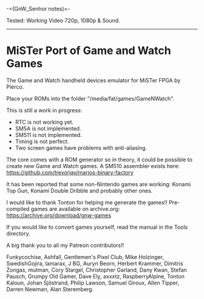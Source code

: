 -=(GnW_Senhor notes)=-

Tested: Working Video 720p, 1080p & Sound.

___
# MiSTer Port of Game and Watch Games

The Game and Watch handheld devices emulator for MiSTer FPGA by Pierco.

Place your ROMs into the folder "/media/fat/games/GameNWatch".

This is still a work in progress:

- RTC is not working yet.
- SM5A is not implemented.
- SM511 is not implemented.
- Timing is not perfect.
- Two screen games have problems with anti-aliasing.

The core comes with a ROM generator so in theory, it could be possible to create new Game and Watch games. A SM510 assembler exists here: https://github.com/trevorjay/marios-binary-factory

It has been reported that some non-Nintendo games are working: Konami Top Gun, Konami Double Dribble and probably other ones.

I would like to thank Tonton for helping me generate the games!! Pre-compiled games are available on archive.org:
https://archive.org/download/gnw-games

If you would like to convert games yourself, read the manual in the Tools directory.

A big thank you to all my Patreon contributors!!

Funkycochise,
Ashfall,
Gentlemen's Pixel Club,
Mike Holzinger,
SwedishGojira,
lamarax,
J BG,
Auryn Beorn,
Herbert Krammer,
Dimitris Zongas,
mutman,
Cory Stargel,
Christopher Garland,
Dany Kwan,
Stefan Pausch,
Grumpy Old Gamer,
Dave Ely,
axxxtz,
RaspberryAlpine,
Tonton Kaloun,
Johan Sjöstrand,
Philip Lawson,
Samuel Giroux,
Allen Tipper,
Darren Newman,
Alan Steremberg.
